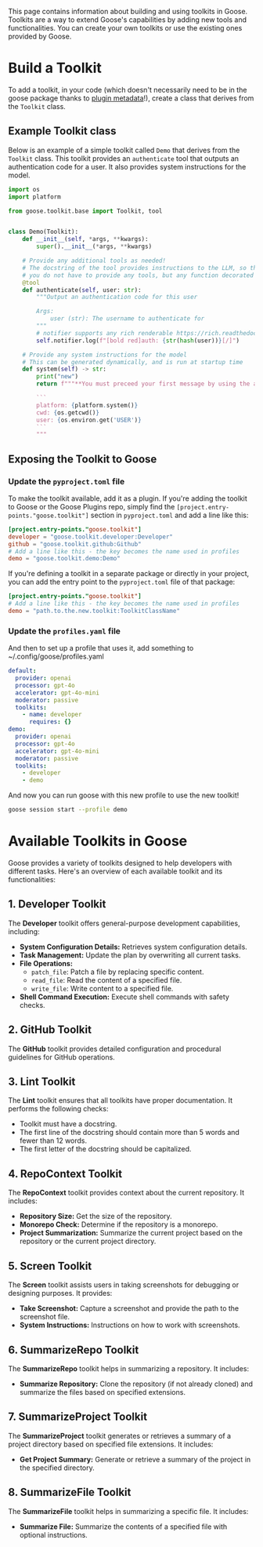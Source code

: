 This page contains information about building and using toolkits in Goose. Toolkits are a way to extend Goose's capabilities by adding new tools and functionalities. You can create your own toolkits or use the existing ones provided by Goose.

# Build a Toolkit

To add a toolkit, in your code (which doesn't necessarily need to be in the goose package thanks to [plugin metadata][plugin]!), create a class that derives from the `Toolkit` class.

## Example Toolkit class
Below is an example of a simple toolkit called `Demo` that derives from the `Toolkit` class. This toolkit provides an `authenticate` tool that outputs an authentication code for a user. It also provides system instructions for the model. 
```python
import os
import platform

from goose.toolkit.base import Toolkit, tool


class Demo(Toolkit):
    def __init__(self, *args, **kwargs):
        super().__init__(*args, **kwargs)

    # Provide any additional tools as needed!
    # The docstring of the tool provides instructions to the LLM, so they are important to tune
    # you do not have to provide any tools, but any function decorated with @tool will be available
    @tool
    def authenticate(self, user: str):
        """Output an authentication code for this user

        Args:
            user (str): The username to authenticate for
        """
        # notifier supports any rich renderable https://rich.readthedocs.io/en/stable/introduction.html#quick-start
        self.notifier.log(f"[bold red]auth: {str(hash(user))}[/]")

    # Provide any system instructions for the model
    # This can be generated dynamically, and is run at startup time
    def system(self) -> str:
        print("new")
        return f"""**You must preceed your first message by using the authenticate tool for the current user**

        ```
        platform: {platform.system()}
        cwd: {os.getcwd()}
        user: {os.environ.get('USER')}
        ```
        """
```

## Exposing the Toolkit to Goose

### Update the `pyproject.toml` file
To make the toolkit available, add it as a plugin. If you're adding the toolkit to Goose or the Goose Plugins repo, simply find the `[project.entry-points."goose.toolkit"]` section in `pyproject.toml` and add a line like this:
```toml
[project.entry-points."goose.toolkit"]
developer = "goose.toolkit.developer:Developer"
github = "goose.toolkit.github:Github"
# Add a line like this - the key becomes the name used in profiles
demo = "goose.toolkit.demo:Demo"
```

If you're defining a toolkit in a separate package or directly in your project, you can add the entry point to the `pyproject.toml` file of that package:

```toml
[project.entry-points."goose.toolkit"]
# Add a line like this - the key becomes the name used in profiles
demo = "path.to.the.new.toolkit:ToolkitClassName"
```

### Update the `profiles.yaml` file
And then to set up a profile that uses it, add something to ~/.config/goose/profiles.yaml
```yaml
default:
  provider: openai
  processor: gpt-4o
  accelerator: gpt-4o-mini
  moderator: passive
  toolkits:
    - name: developer
      requires: {}
demo:
  provider: openai
  processor: gpt-4o
  accelerator: gpt-4o-mini
  moderator: passive
  toolkits:
    - developer
    - demo
```

And now you can run goose with this new profile to use the new toolkit!

```sh
goose session start --profile demo
```

# Available Toolkits in Goose

Goose provides a variety of toolkits designed to help developers with different tasks. Here's an overview of each available toolkit and its functionalities:

## 1. Developer Toolkit

The **Developer** toolkit offers general-purpose development capabilities, including:

- **System Configuration Details:** Retrieves system configuration details.
- **Task Management:** Update the plan by overwriting all current tasks.
- **File Operations:**
  - `patch_file`: Patch a file by replacing specific content.
  - `read_file`: Read the content of a specified file.
  - `write_file`: Write content to a specified file.
- **Shell Command Execution:** Execute shell commands with safety checks.

## 2. GitHub Toolkit

The **GitHub** toolkit provides detailed configuration and procedural guidelines for GitHub operations.

## 3. Lint Toolkit

The **Lint** toolkit ensures that all toolkits have proper documentation. It performs the following checks:

- Toolkit must have a docstring.
- The first line of the docstring should contain more than 5 words and fewer than 12 words.
- The first letter of the docstring should be capitalized.

## 4. RepoContext Toolkit

The **RepoContext** toolkit provides context about the current repository. It includes:

- **Repository Size:** Get the size of the repository.
- **Monorepo Check:** Determine if the repository is a monorepo.
- **Project Summarization:** Summarize the current project based on the repository or the current project directory.

## 5. Screen Toolkit

The **Screen** toolkit assists users in taking screenshots for debugging or designing purposes. It provides:

- **Take Screenshot:** Capture a screenshot and provide the path to the screenshot file.
- **System Instructions:** Instructions on how to work with screenshots.

## 6. SummarizeRepo Toolkit

The **SummarizeRepo** toolkit helps in summarizing a repository. It includes:

- **Summarize Repository:** Clone the repository (if not already cloned) and summarize the files based on specified extensions.

## 7. SummarizeProject Toolkit

The **SummarizeProject** toolkit generates or retrieves a summary of a project directory based on specified file extensions. It includes:

- **Get Project Summary:** Generate or retrieve a summary of the project in the specified directory.

## 8. SummarizeFile Toolkit

The **SummarizeFile** toolkit helps in summarizing a specific file. It includes:

- **Summarize File:** Summarize the contents of a specified file with optional instructions.

[plugin]: https://packaging.python.org/en/latest/guides/creating-and-discovering-plugins/#using-package-metadata
[goose-plugins]: https://github.com/square/goose-plugins
